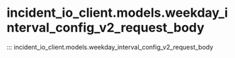 # incident_io_client.models.weekday_interval_config_v2_request_body

::: incident_io_client.models.weekday_interval_config_v2_request_body
